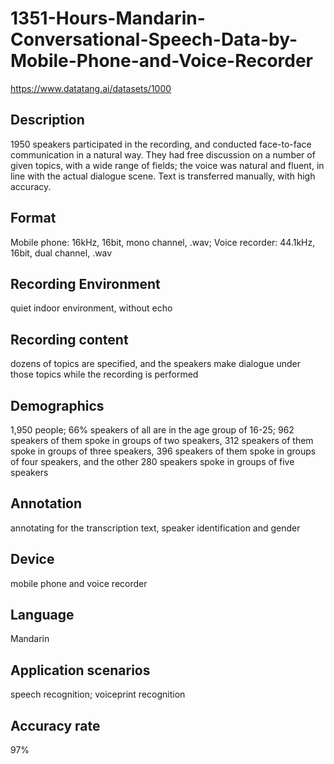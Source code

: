# 1351-Hours-Mandarin-Conversational-Speech-Data-by-Mobile-Phone-and-Voice-Recorder
https://www.datatang.ai/datasets/1000

## Description
1950 speakers participated in the recording, and conducted face-to-face communication in a natural way. They had free discussion on a number of given topics, with a wide range of fields; the voice was natural and fluent, in line with the actual dialogue scene. Text is transferred manually, with high accuracy.

## Format
Mobile phone: 16kHz, 16bit, mono channel, .wav; Voice recorder: 44.1kHz, 16bit, dual channel, .wav

## Recording Environment
quiet indoor environment, without echo

## Recording content
dozens of topics are specified, and the speakers make dialogue under those topics while the recording is performed

## Demographics
1,950 people; 66% speakers of all are in the age group of 16-25; 962 speakers of them spoke in groups of two speakers, 312 speakers of them spoke in groups of three speakers, 396 speakers of them spoke in groups of four speakers, and the other 280 speakers spoke in groups of five speakers

## Annotation
annotating for the transcription text, speaker identification and gender

## Device
mobile phone and voice recorder

## Language
Mandarin

## Application scenarios
speech recognition; voiceprint recognition

## Accuracy rate
97%
